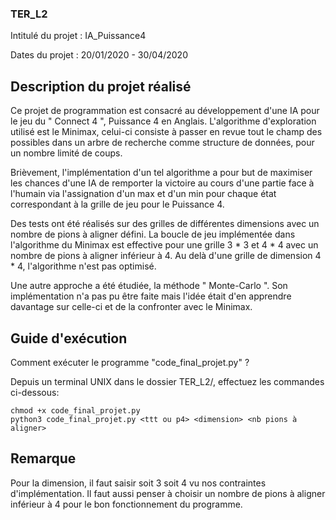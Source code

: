 ### TER_L2

Intitulé du projet : IA_Puissance4

Dates du projet : 20/01/2020 - 30/04/2020

## Description du projet réalisé 

Ce projet de programmation est consacré au développement d'une IA pour le jeu du " Connect 4 ", Puissance 4 en Anglais. 
L'algorithme d'exploration utilisé est le Minimax, celui-ci consiste à passer en revue tout le champ des possibles dans un arbre de recherche comme structure de données, pour un nombre limité de coups.

Brièvement, l'implémentation d'un tel algorithme a pour but de maximiser les chances d'une IA de remporter la victoire au cours d'une partie face à l'humain
via l'assignation d'un max et d'un min pour chaque état correspondant à la grille de jeu pour le Puissance 4.

Des tests ont été réalisés sur des grilles de différentes dimensions avec un nombre de pions à aligner défini. La boucle de jeu implémentée dans l'algorithme du Minimax est effective pour une grille 3 * 3 et 4 * 4 avec un nombre de pions à aligner inférieur à 4. Au delà d'une grille de dimension 4 * 4, l'algorithme n'est pas optimisé.

Une autre approche a été étudiée, la méthode " Monte-Carlo ". Son implémentation n'a pas pu être faite mais l'idée était d'en apprendre davantage sur celle-ci et de la confronter avec le Minimax.

## Guide d'exécution 

Comment exécuter le programme "code_final_projet.py" ?

Depuis un terminal UNIX dans le dossier TER_L2/, effectuez les commandes ci-dessous:

```
chmod +x code_final_projet.py
python3 code_final_projet.py <ttt ou p4> <dimension> <nb pions à aligner>

```
## Remarque 
Pour la dimension, il faut saisir soit 3 soit 4 vu nos contraintes d'implémentation.
Il faut aussi penser à choisir un nombre de pions à aligner inférieur à 4 pour le bon fonctionnement du programme.